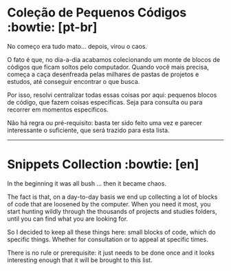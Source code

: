 # Coleção de Pequenos Códigos :bowtie: [pt-br]

No começo era tudo mato... depois, virou o caos.

O fato é que, no dia-a-dia acabamos colecionando um monte de blocos de códigos que ficam soltos pelo computador. Quando você mais precisa, começa a caça desenfreada pelas milhares de pastas de projetos e estudos, até conseguir encontrar o que busca.

Por isso, resolvi centralizar todas essas coisas por aqui: pequenos blocos de código, que fazem coisas específicas. Seja para consulta ou para recorrer em momentos específicos.

Não há regra ou pré-requisito: basta ter sido feito uma vez e parecer interessante o suficiente, que será trazido para esta lista.

---

# Snippets Collection :bowtie: [en]

In the beginning it was all bush ... then it became chaos.

The fact is that, on a day-to-day basis we end up collecting a lot of blocks of code that are loosened by the computer. When you need it most, you start hunting wildly through the thousands of projects and studies folders, until you can find what you are looking for.

So I decided to keep all these things here: small blocks of code, which do specific things. Whether for consultation or to appeal at specific times.

There is no rule or prerequisite: it just needs to be done once and it looks interesting enough that it will be brought to this list.